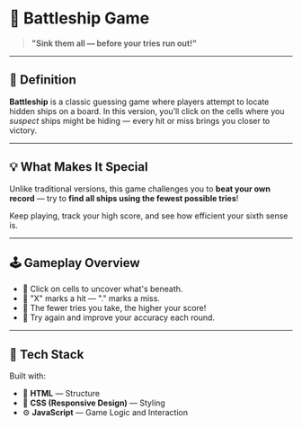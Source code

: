 # 🚢 Battleship Game

> **"Sink them all — before your tries run out!"**

---

## 🎯 Definition

**Battleship** is a classic guessing game where players attempt to locate hidden ships on a board.
In this version, you’ll click on the cells where you *suspect* ships might be hiding — every hit or miss brings you closer to victory.

---

## 💡 What Makes It Special

Unlike traditional versions, this game challenges you to **beat your own record** —
try to **find all ships using the fewest possible tries**!

Keep playing, track your high score, and see how efficient your sixth sense is.

---

## 🕹️ Gameplay Overview

- 🎯 Click on cells to uncover what's beneath.
- 🚢 "X" marks a hit — "." marks a miss.
- 🧠 The fewer tries you take, the higher your score!
- 🔁 Try again and improve your accuracy each round.

---

## 🧩 Tech Stack

Built with:
- 🧱 **HTML** — Structure
- 🎨 **CSS (Responsive Design)** — Styling
- ⚙️ **JavaScript** — Game Logic and Interaction
